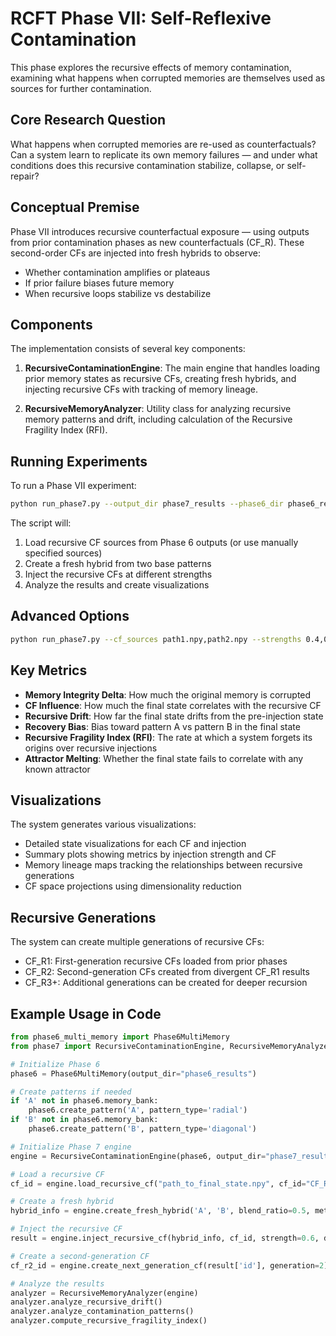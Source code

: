 # RCFT Phase VII: Self-Reflexive Contamination

This phase explores the recursive effects of memory contamination, examining what happens when corrupted memories are themselves used as sources for further contamination.

## Core Research Question

What happens when corrupted memories are re-used as counterfactuals? Can a system learn to replicate its own memory failures — and under what conditions does this recursive contamination stabilize, collapse, or self-repair?

## Conceptual Premise

Phase VII introduces recursive counterfactual exposure — using outputs from prior contamination phases as new counterfactuals (CF_R). These second-order CFs are injected into fresh hybrids to observe:

- Whether contamination amplifies or plateaus
- If prior failure biases future memory
- When recursive loops stabilize vs destabilize

## Components

The implementation consists of several key components:

1. **RecursiveContaminationEngine**: The main engine that handles loading prior memory states as recursive CFs, creating fresh hybrids, and injecting recursive CFs with tracking of memory lineage.

2. **RecursiveMemoryAnalyzer**: Utility class for analyzing recursive memory patterns and drift, including calculation of the Recursive Fragility Index (RFI).

## Running Experiments

To run a Phase VII experiment:

```bash
python run_phase7.py --output_dir phase7_results --phase6_dir phase6_results
```

The script will:
1. Load recursive CF sources from Phase 6 outputs (or use manually specified sources)
2. Create a fresh hybrid from two base patterns
3. Inject the recursive CFs at different strengths
4. Analyze the results and create visualizations

## Advanced Options

```bash
python run_phase7.py --cf_sources path1.npy,path2.npy --strengths 0.4,0.6,0.8 --blend_ratio 0.5 --blend_method pixel --delay 0 --steps 50
```

## Key Metrics

- **Memory Integrity Delta**: How much the original memory is corrupted
- **CF Influence**: How much the final state correlates with the recursive CF
- **Recursive Drift**: How far the final state drifts from the pre-injection state
- **Recovery Bias**: Bias toward pattern A vs pattern B in the final state
- **Recursive Fragility Index (RFI)**: The rate at which a system forgets its origins over recursive injections
- **Attractor Melting**: Whether the final state fails to correlate with any known attractor

## Visualizations

The system generates various visualizations:
- Detailed state visualizations for each CF and injection
- Summary plots showing metrics by injection strength and CF
- Memory lineage maps tracking the relationships between recursive generations
- CF space projections using dimensionality reduction

## Recursive Generations

The system can create multiple generations of recursive CFs:
- CF_R1: First-generation recursive CFs loaded from prior phases
- CF_R2: Second-generation CFs created from divergent CF_R1 results
- CF_R3+: Additional generations can be created for deeper recursion

## Example Usage in Code

```python
from phase6_multi_memory import Phase6MultiMemory
from phase7 import RecursiveContaminationEngine, RecursiveMemoryAnalyzer

# Initialize Phase 6
phase6 = Phase6MultiMemory(output_dir="phase6_results")

# Create patterns if needed
if 'A' not in phase6.memory_bank:
    phase6.create_pattern('A', pattern_type='radial')
if 'B' not in phase6.memory_bank:
    phase6.create_pattern('B', pattern_type='diagonal')

# Initialize Phase 7 engine
engine = RecursiveContaminationEngine(phase6, output_dir="phase7_results")

# Load a recursive CF
cf_id = engine.load_recursive_cf("path_to_final_state.npy", cf_id="CF_R1_example")

# Create a fresh hybrid
hybrid_info = engine.create_fresh_hybrid('A', 'B', blend_ratio=0.5, method="pixel")

# Inject the recursive CF
result = engine.inject_recursive_cf(hybrid_info, cf_id, strength=0.6, delay=0, steps=50)

# Create a second-generation CF
cf_r2_id = engine.create_next_generation_cf(result['id'], generation=2)

# Analyze the results
analyzer = RecursiveMemoryAnalyzer(engine)
analyzer.analyze_recursive_drift()
analyzer.analyze_contamination_patterns()
analyzer.compute_recursive_fragility_index()
```